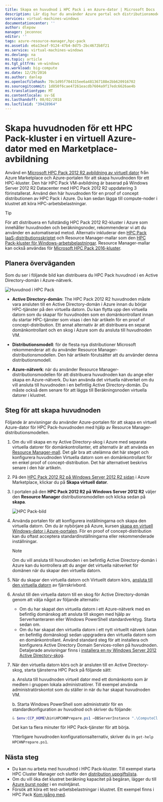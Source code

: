 ```yaml
---
title: Skapa en huvudnod i HPC Pack i en Azure-dator | Microsoft Docs
description: Lär dig hur du använder Azure portal och distributionsmodellen för Resource Manager för att skapa en Microsoft HPC Pack 2012 R2-huvudnod i en Azure VM.
services: virtual-machines-windows
documentationcenter: ''
author: dlepow
manager: jeconnoc
editor: ''
tags: azure-resource-manager,hpc-pack
ms.assetid: e6a13eaf-9124-47b4-8d75-2bc4672b8f21
ms.service: virtual-machines-windows
ms.devlang: na
ms.topic: article
ms.tgt_pltfrm: vm-windows
ms.workload: big-compute
ms.date: 12/29/2016
ms.author: danlep
ms.openlocfilehash: 70c1d95f704315ee6a481367188e2bb620916702
ms.sourcegitcommit: 1d850f6cae47261eacdb7604a9f17edc6626ae4b
ms.translationtype: MT
ms.contentlocale: sv-SE
ms.lasthandoff: 08/02/2018
ms.locfileid: "39428964"
---
```

# <a name="create-the-head-node-of-an-hpc-pack-cluster-in-an-azure-vm-with-a-marketplace-image"></a>Skapa huvudnoden för ett HPC Pack-kluster i en virtuell Azure-dator med en Marketplace-avbildning
Använd en [Microsoft HPC Pack 2012 R2 avbildning av virtuell dator](https://azure.microsoft.com/marketplace/partners/microsoft/hpcpack2012r2onwindowsserver2012r2/) från Azure Marketplace och Azure-portalen för att skapa huvudnoden för ett HPC-kluster. Den här HPC Pack VM-avbildning är baserad på Windows Server 2012 R2 Datacenter med HPC Pack 2012 R2 uppdatering 3 förinstallerat. Använd den här huvudnoden för en proof of concept distributionen av HPC Pack i Azure. Du kan sedan lägga till compute-noder i klustret att köra HPC-arbetsbelastningar.

> [!TIP]
> För att distribuera en fullständig HPC Pack 2012 R2-kluster i Azure som innehåller huvudnoden och beräkningsnoder, rekommenderar vi att du använder en automatiserad metod. Alternativ inkluderar den [HPC Pack IaaS-distributionsskriptet](classic/hpcpack-cluster-powershell-script.md?toc=%2fazure%2fvirtual-machines%2fwindows%2fclassic%2ftoc.json) och Resource Manager-mallar som den [HPC Pack-kluster för Windows-arbetsbelastningar](https://azure.microsoft.com/marketplace/partners/microsofthpc/newclusterwindowscn/). Resource Manager-mallar kan också användas för [Microsoft HPC Pack 2016-kluster](https://github.com/MsHpcPack/HPCPack2016/tree/master/newcluster-templates). 
> 
> 

## <a name="planning-considerations"></a>Planera överväganden
Som du ser i följande bild kan distribuera du HPC Pack huvudnod i en Active Directory-domän i Azure-nätverk.

![Huvudnod i HPC Pack][headnode]

* **Active Directory-domän**: The HPC Pack 2012 R2 huvudnoden måste vara ansluten till en Active Directory-domän i Azure innan du börjar HPC-tjänster på den virtuella datorn. Du kan flytta upp den virtuella datorn som du skapar för huvudnoden som en domänkontrollant innan du startar HPC-tjänster som visas i den här artikeln för en proof of concept-distribution. Ett annat alternativ är att distribuera en separat domänkontrollant och en skog i Azure som du ansluta till huvudnoden VM.

* **Distributionsmodell**: för de flesta nya distributioner Microsoft rekommenderar att du använder Resource Manager-distributionsmodellen. Den här artikeln förutsätter att du använder denna distributionsmodell.

* **Azure-nätverk**: när du använder Resource Manager-distributionsmodellen för att distribuera huvudnoden kan du ange eller skapa en Azure-nätverk. Du kan använda det virtuella nätverket om du vill ansluta till huvudnoden i en befintlig Active Directory-domän. Du måste också dem senare för att lägga till Beräkningsnoden virtuella datorer i klustret.

## <a name="steps-to-create-the-head-node"></a>Steg för att skapa huvudnoden
Följande är anvisningar du använder Azure-portalen för att skapa en virtuell Azure-dator för HPC Pack-huvudnoden med hjälp av Resource Manager-distributionsmodellen. 

1. Om du vill skapa en ny Active Directory-skog i Azure med separata virtuella datorer för domänkontrollanter, ett alternativ är att använda en [Resource Manager-mall](https://github.com/Azure/azure-quickstart-templates/tree/master/active-directory-new-domain-ha-2-dc). Det går bra att utelämna det här steget och konfigurera huvudnoden Virtuella datorn som en domänkontrollant för en enkel proof of concept-distribution. Det här alternativet beskrivs senare i den här artikeln.
1. På den [HPC Pack 2012 R2 på Windows Server 2012 R2 sidan](https://azure.microsoft.com/marketplace/partners/microsoft/hpcpack2012r2onwindowsserver2012r2/) i Azure Marketplace, klickar du på **Skapa virtuell dator**. 
1. I portalen på den **HPC Pack 2012 R2 på Windows Server 2012 R2** väljer den **Resource Manager** distributionsmodellen och klicka sedan på **skapa**.
   
    ![HPC Pack-bild][marketplace]
1. Använda portalen för att konfigurera inställningarna och skapa den virtuella datorn. Om du är nybörjare på Azure, kursen [skapa en virtuell Windows-dator i Azure-portalen](../virtual-machines-windows-hero-tutorial.md?toc=%2fazure%2fvirtual-machines%2fwindows%2ftoc.json). För en proof of concept-distribution kan du oftast acceptera standardinställningarna eller rekommenderade inställningar.
   
   > [!NOTE]
   > Om du vill ansluta till huvudnoden i en befintlig Active Directory-domän i Azure kan du kontrollera att du anger det virtuella nätverket för domänen när du skapar den virtuella datorn.
   > 
   > 
1. När du skapar den virtuella datorn och Virtuellt datorn körs, [ansluta till den virtuella datorn](connect-logon.md?toc=%2fazure%2fvirtual-machines%2fwindows%2ftoc.json) av fjärrskrivbord. 
1. Anslut till den virtuella datorn till en skog för Active Directory-domän genom att välja något av följande alternativ:
   
   * Om du har skapat den virtuella datorn i ett Azure-nätverk med en befintlig domänskog att ansluta till skogen med hjälp av Serverhanteraren eller Windows PowerShell standardverktyg. Starta sedan om.
   * Om du har skapat den virtuella datorn i ett nytt virtuellt nätverk (utan en befintlig domänskog) sedan uppgradera den virtuella datorn som en domänkontrollant. Använd standard steg för att installera och konfigurera Active Directory Domain Services-rollen på huvudnoden. Detaljerade anvisningar finns i [installera en ny Windows Server 2012 Active Directory-skog](https://technet.microsoft.com/library/jj574166.aspx).
1. När den virtuella datorn körs och är ansluten till en Active Directory-skog, starta tjänsterna HPC Pack på följande sätt:
   
    a. Ansluta till huvudnoden virtuell dator med ett domänkonto som är medlem i gruppen lokala administratörer. Till exempel använda administratörskontot som du ställer in när du har skapat huvudnoden VM.
   
    b. Starta Windows PowerShell som administratör för en standardkonfiguration av huvudnod och skriver du följande:
   
    ```PowerShell
    & $env:CCP_HOME\bin\HPCHNPrepare.ps1 –DBServerInstance ".\ComputeCluster"
    ```
   
    Det kan ta flera minuter för HPC Pack-tjänster för att börja.
   
    Ytterligare huvudnoden konfigurationsalternativ, skriver du in `get-help HPCHNPrepare.ps1`.

## <a name="next-steps"></a>Nästa steg
* Du kan nu arbeta med huvudnod i HPC Pack-kluster. Till exempel starta HPC Cluster Manager och slutför den [distribution uppgiftslista](https://technet.microsoft.com/library/jj884141.aspx).
* Om du vill öka det klustret beräkning kapacitet på begäran, lägger du till [Azure burst noder](classic/hpcpack-cluster-node-burst.md?toc=%2fazure%2fvirtual-machines%2fwindows%2fclassic%2ftoc.json) i en molntjänst. 
* Försök att köra ett test-arbetsbelastningar i klustret. Ett exempel finns i HPC Pack [Kom igång med](https://technet.microsoft.com/library/jj884144).

<!--Image references-->
[headnode]: ./media/hpcpack-cluster-headnode/headnode.png
[marketplace]: ./media/hpcpack-cluster-headnode/marketplace.png
